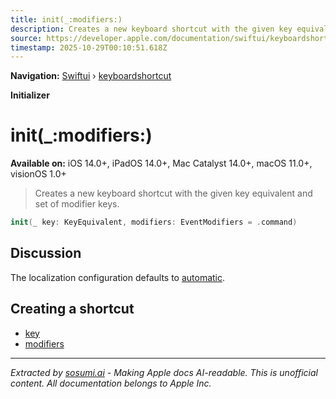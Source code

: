 ```yaml
---
title: init(_:modifiers:)
description: Creates a new keyboard shortcut with the given key equivalent and set of modifier keys.
source: https://developer.apple.com/documentation/swiftui/keyboardshortcut/init(_:modifiers:)
timestamp: 2025-10-29T00:10:51.618Z
---
```


**Navigation:** [Swiftui](/documentation/swiftui) › [keyboardshortcut](/documentation/swiftui/keyboardshortcut)

**Initializer**

# init(_:modifiers:)

**Available on:** iOS 14.0+, iPadOS 14.0+, Mac Catalyst 14.0+, macOS 11.0+, visionOS 1.0+

> Creates a new keyboard shortcut with the given key equivalent and set of modifier keys.

```swift
init(_ key: KeyEquivalent, modifiers: EventModifiers = .command)
```

## Discussion

The localization configuration defaults to [automatic](/documentation/swiftui/keyboardshortcut/localization-swift.struct/automatic).

## Creating a shortcut

- [key](/documentation/swiftui/keyboardshortcut/key)
- [modifiers](/documentation/swiftui/keyboardshortcut/modifiers)

---

*Extracted by [sosumi.ai](https://sosumi.ai) - Making Apple docs AI-readable.*
*This is unofficial content. All documentation belongs to Apple Inc.*
